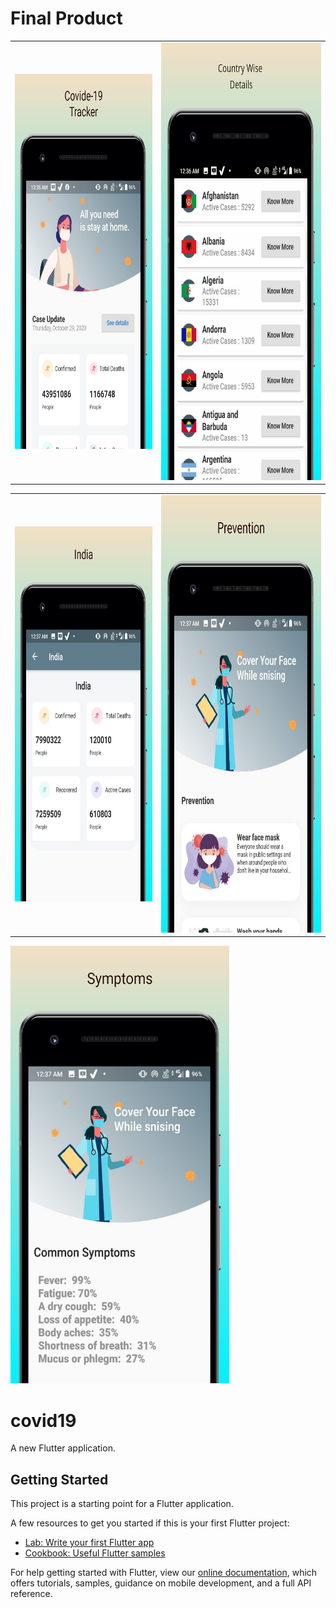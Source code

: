 <h1>Final Product</h1>

<table>
  <tr>
    <td><img src="screen%20short/01-android_phone.png" width="300" height="600"></td>
    <td><img src="screen%20short/02-android_phone.png" width="350" height="700"></td>
  </tr>
 </table>
 
 <table>
  <tr>
    <td><img src="screen%20short/03-android_phone.png" width="300" height="600"></td>
    <td><img src="screen%20short/04-android_phone.png" width="350" height="700"></td>
  </tr>
 </table>



<img src="screen%20short/05-android_phone.png" width="350" height="700">






# covid19

A new Flutter application.

## Getting Started

This project is a starting point for a Flutter application.

A few resources to get you started if this is your first Flutter project:

- [Lab: Write your first Flutter app](https://flutter.dev/docs/get-started/codelab)
- [Cookbook: Useful Flutter samples](https://flutter.dev/docs/cookbook)

For help getting started with Flutter, view our
[online documentation](https://flutter.dev/docs), which offers tutorials,
samples, guidance on mobile development, and a full API reference.
